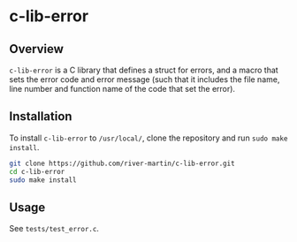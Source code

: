 # c-lib-error

## Overview

`c-lib-error` is a C library that defines a struct for errors, and a macro that sets the error code and error message (such that it includes the file name, line number and function name of the code that set the error).

## Installation

To install `c-lib-error` to `/usr/local/`, clone the repository and run `sudo make install`.

```sh
git clone https://github.com/river-martin/c-lib-error.git
cd c-lib-error
sudo make install
```

## Usage

See `tests/test_error.c`.
